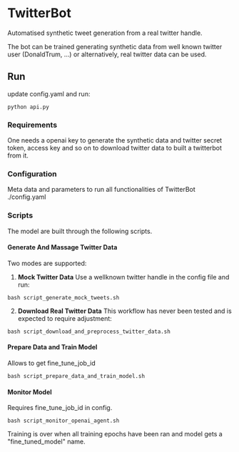 # TwitterBot

Automatised synthetic tweet generation from a real twitter handle.

The bot can be trained generating synthetic data from well known twitter user (DonaldTrum, ...) 
or alternatively, real twitter data can be used.


## Run 
update config.yaml and run:

`python api.py`


### Requirements
One needs a openai key to generate the synthetic data and twitter secret token, access key and so on to download twitter data to built a twitterbot from it.


### Configuration

Meta data and parameters to run all functionalities of TwitterBot 
./config.yaml


### Scripts

The model are built through the following scripts.

#### Generate And Massage Twitter Data
Two modes are supported:

1. **Mock Twitter Data**
Use a wellknown twitter handle in the config file and run:

`bash script_generate_mock_tweets.sh`

2. **Download Real Twitter Data**
This workflow has never been tested and is expected to require adjustment:

`bash script_download_and_preprocess_twitter_data.sh`


#### Prepare Data and Train Model
Allows to get fine_tune_job_id

`bash script_prepare_data_and_train_model.sh`


#### Monitor Model
Requires fine_tune_job_id in config.

`bash script_monitor_openai_agent.sh`

Training is over when all training epochs have been ran and model gets a "fine_tuned_model" name.